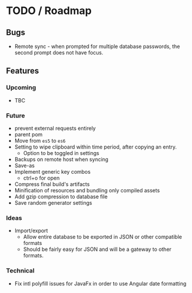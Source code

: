 # TODO / Roadmap

## Bugs
- Remote sync - when prompted for multiple database passwords, the second prompt does not have focus.

## Features
### Upcoming
- TBC

### Future
- prevent external requests entirely
- parent pom
- Move from `es5` to `es6`
- Setting to wipe clipboard within time period, after copying an entry.
  - Option to be toggled in settings
- Backups on remote host when syncing
- Save-as
- Implement generic key combos
  - ctrl+o for open
- Compress final build's artifacts
- Minification of resources and bundling only compiled assets
- Add gzip compression to database file
- Save random generator settings

### Ideas
- Import/export
  - Allow entire database to be exported in JSON or other compatible formats
  - Should be fairly easy for JSON and will be a gateway to other formats.

### Technical
- Fix intl polyfill issues for JavaFx in order to use Angular date formatting
